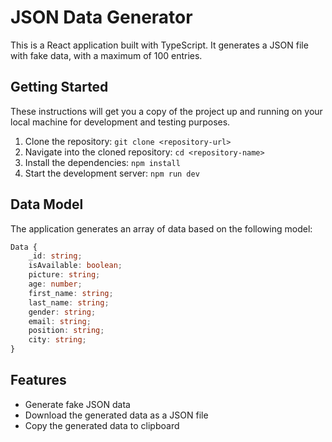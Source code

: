# JSON Data Generator

This is a React application built with TypeScript. It generates a JSON file with fake data, with a maximum of 100 entries.

## Getting Started

These instructions will get you a copy of the project up and running on your local machine for development and testing purposes.

1. Clone the repository: `git clone <repository-url>`
2. Navigate into the cloned repository: `cd <repository-name>`
3. Install the dependencies: `npm install`
4. Start the development server: `npm run dev`

## Data Model

The application generates an array of data based on the following model:

```typescript
Data {
    _id: string;
    isAvailable: boolean;
    picture: string;
    age: number;
    first_name: string;
    last_name: string;
    gender: string;
    email: string;
    position: string;
    city: string;
}
```

## Features

- Generate fake JSON data
- Download the generated data as a JSON file
- Copy the generated data to clipboard
